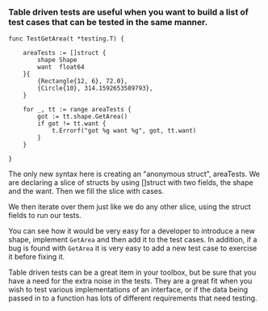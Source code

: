 ### Table driven tests are useful when you want to build a list of test cases that can be tested in the same manner.

```
func TestGetArea(t *testing.T) {

	areaTests := []struct {
		shape Shape
		want  float64
	}{
		{Rectangle{12, 6}, 72.0},
		{Circle{10}, 314.1592653589793},
	}

	for _, tt := range areaTests {
		got := tt.shape.GetArea()
		if got != tt.want {
			t.Errorf("got %g want %g", got, tt.want)
		}
	}

}
```

The only new syntax here is creating an "anonymous struct", areaTests. We are declaring a slice of structs by using []struct with two fields, the shape and the want. Then we fill the slice with cases.

We then iterate over them just like we do any other slice, using the struct fields to run our tests.

You can see how it would be very easy for a developer to introduce a new shape, implement `GetArea` and then add it to the test cases. In addition, if a bug is found with `GetArea` it is very easy to add a new test case to exercise it before fixing it.

Table driven tests can be a great item in your toolbox, but be sure that you have a need for the extra noise in the tests. They are a great fit when you wish to test various implementations of an interface, or if the data being passed in to a function has lots of different requirements that need testing.
